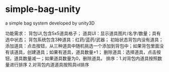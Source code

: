 # simple-bag-unity
a simple bag system developed by unity3D  

功能需求：
背包UI,包含5x5道具格子；
道具UI：显示道具图片/名字/数量；具有选中状态；
背包系统包含3种道具：红药/蓝药/武器；
初始状态背包内没有道具；
添加道具：点击按钮，从三种道具中随机挑选一个添加到背包中；如果背包里面没有该道具，创建道具；如果有道具，道具数量+1；
删除道具：选择道具，点击按钮，道具数量减一；如果道具数量为0，删除道具。
排序：1.对背包内道具按照数量进行排序 2.对背包内道道具按照具id排序
